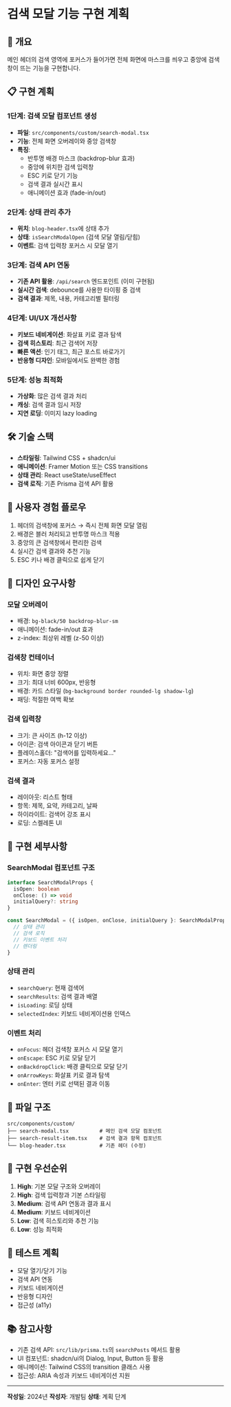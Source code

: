 # 검색 모달 기능 구현 계획

## 🎯 개요
메인 헤더의 검색 영역에 포커스가 들어가면 전체 화면에 마스크를 씌우고 중앙에 검색창이 뜨는 기능을 구현합니다.

## 📋 구현 계획

### 1단계: 검색 모달 컴포넌트 생성
- **파일**: `src/components/custom/search-modal.tsx`
- **기능**: 전체 화면 오버레이와 중앙 검색창
- **특징**: 
  - 반투명 배경 마스크 (backdrop-blur 효과)
  - 중앙에 위치한 검색 입력창
  - ESC 키로 닫기 기능
  - 검색 결과 실시간 표시
  - 애니메이션 효과 (fade-in/out)

### 2단계: 상태 관리 추가
- **위치**: `blog-header.tsx`에 상태 추가
- **상태**: `isSearchModalOpen` (검색 모달 열림/닫힘)
- **이벤트**: 검색 입력창 포커스 시 모달 열기

### 3단계: 검색 API 연동
- **기존 API 활용**: `/api/search` 엔드포인트 (이미 구현됨)
- **실시간 검색**: debounce를 사용한 타이핑 중 검색
- **검색 결과**: 제목, 내용, 카테고리별 필터링

### 4단계: UI/UX 개선사항
- **키보드 네비게이션**: 화살표 키로 결과 탐색
- **검색 히스토리**: 최근 검색어 저장
- **빠른 액션**: 인기 태그, 최근 포스트 바로가기
- **반응형 디자인**: 모바일에서도 완벽한 경험

### 5단계: 성능 최적화
- **가상화**: 많은 검색 결과 처리
- **캐싱**: 검색 결과 임시 저장
- **지연 로딩**: 이미지 lazy loading

## 🛠️ 기술 스택
- **스타일링**: Tailwind CSS + shadcn/ui
- **애니메이션**: Framer Motion 또는 CSS transitions
- **상태 관리**: React useState/useEffect
- **검색 로직**: 기존 Prisma 검색 API 활용

## 📱 사용자 경험 플로우
1. 헤더의 검색창에 포커스 → 즉시 전체 화면 모달 열림
2. 배경은 블러 처리되고 반투명 마스크 적용
3. 중앙의 큰 검색창에서 편리한 검색
4. 실시간 검색 결과와 추천 기능
5. ESC 키나 배경 클릭으로 쉽게 닫기

## 🎨 디자인 요구사항

### 모달 오버레이
- 배경: `bg-black/50 backdrop-blur-sm`
- 애니메이션: fade-in/out 효과
- z-index: 최상위 레벨 (z-50 이상)

### 검색창 컨테이너
- 위치: 화면 중앙 정렬
- 크기: 최대 너비 600px, 반응형
- 배경: 카드 스타일 (`bg-background border rounded-lg shadow-lg`)
- 패딩: 적절한 여백 확보

### 검색 입력창
- 크기: 큰 사이즈 (h-12 이상)
- 아이콘: 검색 아이콘과 닫기 버튼
- 플레이스홀더: "검색어를 입력하세요..."
- 포커스: 자동 포커스 설정

### 검색 결과
- 레이아웃: 리스트 형태
- 항목: 제목, 요약, 카테고리, 날짜
- 하이라이트: 검색어 강조 표시
- 로딩: 스켈레톤 UI

## 🔧 구현 세부사항

### SearchModal 컴포넌트 구조
```typescript
interface SearchModalProps {
  isOpen: boolean
  onClose: () => void
  initialQuery?: string
}

const SearchModal = ({ isOpen, onClose, initialQuery }: SearchModalProps) => {
  // 상태 관리
  // 검색 로직
  // 키보드 이벤트 처리
  // 렌더링
}
```

### 상태 관리
- `searchQuery`: 현재 검색어
- `searchResults`: 검색 결과 배열
- `isLoading`: 로딩 상태
- `selectedIndex`: 키보드 네비게이션용 인덱스

### 이벤트 처리
- `onFocus`: 헤더 검색창 포커스 시 모달 열기
- `onEscape`: ESC 키로 모달 닫기
- `onBackdropClick`: 배경 클릭으로 모달 닫기
- `onArrowKeys`: 화살표 키로 결과 탐색
- `onEnter`: 엔터 키로 선택된 결과 이동

## 📝 파일 구조
```
src/components/custom/
├── search-modal.tsx          # 메인 검색 모달 컴포넌트
├── search-result-item.tsx    # 검색 결과 항목 컴포넌트
└── blog-header.tsx           # 기존 헤더 (수정)
```

## 🚀 구현 우선순위
1. **High**: 기본 모달 구조와 오버레이
2. **High**: 검색 입력창과 기본 스타일링
3. **Medium**: 검색 API 연동과 결과 표시
4. **Medium**: 키보드 네비게이션
5. **Low**: 검색 히스토리와 추천 기능
6. **Low**: 성능 최적화

## 🧪 테스트 계획
- 모달 열기/닫기 기능
- 검색 API 연동
- 키보드 네비게이션
- 반응형 디자인
- 접근성 (a11y)

## 📚 참고사항
- 기존 검색 API: `src/lib/prisma.ts`의 `searchPosts` 메서드 활용
- UI 컴포넌트: shadcn/ui의 Dialog, Input, Button 등 활용
- 애니메이션: Tailwind CSS의 transition 클래스 사용
- 접근성: ARIA 속성과 키보드 네비게이션 지원

---

**작성일**: 2024년
**작성자**: 개발팀
**상태**: 계획 단계